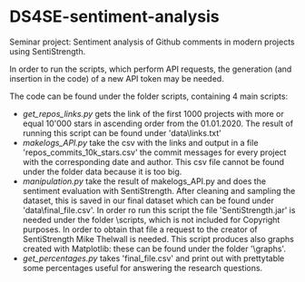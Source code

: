 # DS4SE-sentiment-analysis
Seminar project: Sentiment analysis of Github comments in modern projects using SentiStrength.

In order to run the scripts, which perform API requests, the generation (and insertion in the code) of a new API token may be needed.

The code can be found under the folder scripts, containing 4 main scripts:

* <em>get_repos_links.py</em> gets the link of the first 1000 projects with more or equal 10'000 stars in ascending order from the 01.01.2020. The result of running this script can be found under 'data\links.txt'
* <em>makelogs_API.py</em> take the csv with the links and output in a file 'repos_commits_10k_stars.csv' the commit messages for every project with the corresponding date and author. This csv file cannot be found under the folder data because it is too big.
* <em>manipulation.py</em> take the result of makelogs_API.py and does the sentiment evaluation with SentiStrength. After cleaning and sampling the dataset, this is saved in our final dataset which can be found under 'data\final_file.csv'. In order ro run this script the file 'SentiStrength.jar' is needed under the folder \scripts, which is not included for Copyright purposes. In order to obtain that file a request to the creator of SentiStrength Mike Thelwall is needed. This script produces also graphs created with Matplotlib: these can be found under the folder '\graphs'.
* <em>get_percentages.py</em> takes 'final_file.csv' and print out with prettytable some percentages useful for answering the research questions.
